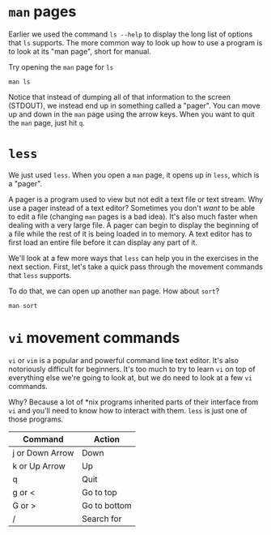 # `man` pages

Earlier we used the command `ls --help` to display the long list of options that
`ls` supports. The more common way to look up how to use a program is to look at
its "man page", short for manual.

Try opening the `man` page for `ls`

```text
man ls
```

Notice that instead of dumping all of that information to the screen (STDOUT),
we instead end up in something called a "pager". You can move up and down in the
`man` page using the arrow keys. When you want to quit the `man` page, just hit
`q`.

# `less`

We just used `less`. When you open a `man` page, it opens up in `less`, which is
a "pager".

A pager is a program used to view but not edit a text file or text stream. Why
use a pager instead of a text editor? Sometimes you don't _want_ to be able to
edit a file (changing `man` pages is a bad idea). It's also much faster when
dealing with a very large file. A pager can begin to display the beginning of a
file while the rest of it is being loaded in to memory. A text editor has to
first load an entire file before it can display any part of it.

We'll look at a few more ways that `less` can help you in the exercises in the next section. First, let's take a quick pass through the movement commands that `less` supports.

To do that, we can open up another `man` page. How about `sort`?

```text
man sort
```

# `vi` movement commands

`vi` or `vim` is a popular and powerful command line text editor. It's also
notoriously difficult for beginners. It's too much to try to learn `vi` on top
of everything else we're going to look at, but we do need to look at a few `vi`
commands.

Why? Because a lot of *nix programs inherited parts of their interface from `vi`
and you'll need to know how to interact with them. `less` is just one of those
programs.

| Command         | Action            |
|-----------------|-------------------|
| j or Down Arrow | Down              |
| k or Up Arrow   | Up                |
| q               | Quit              |
| g or <          | Go to top         |
| G or >          | Go to bottom      |
| /<text>         | Search for <text> |
